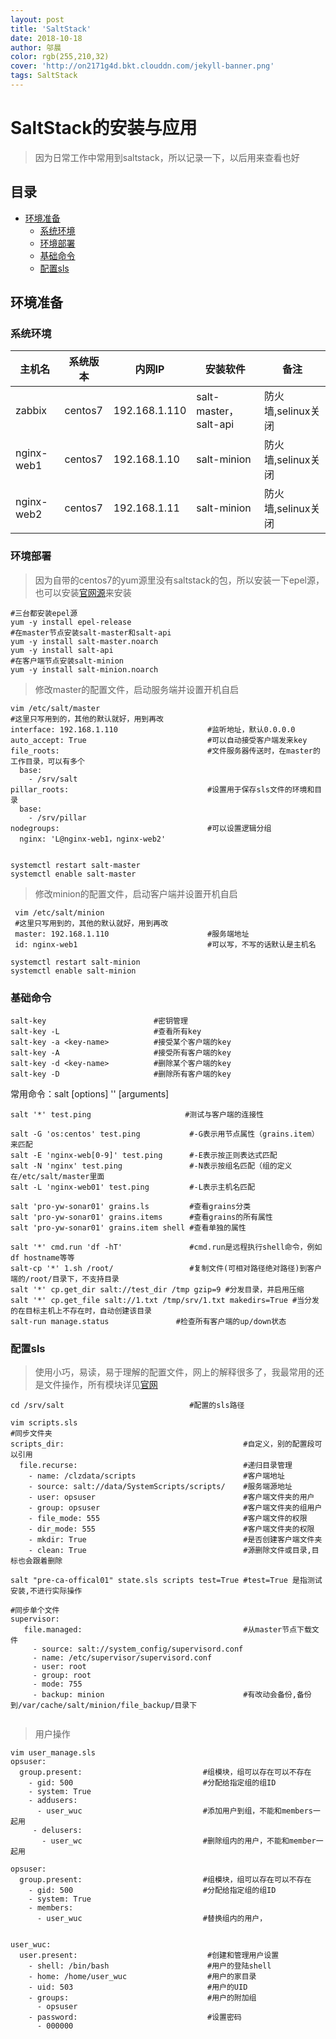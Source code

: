 ```yaml
---
layout: post
title: 'SaltStack'
date: 2018-10-18
author: 邬晨
color: rgb(255,210,32)
cover: 'http://on2171g4d.bkt.clouddn.com/jekyll-banner.png'
tags: SaltStack
---
```


# SaltStack的安装与应用

> 因为日常工作中常用到saltstack，所以记录一下，以后用来查看也好

## 目录

- [环境准备](#环境准备)
  - [系统环境](#系统环境)
  - [环境部署](#环境部署)
  - [基础命令](#基础命令)
  - [配置sls](#配置sls)


## 环境准备

### 系统环境

| 主机名     | 系统版本 | 内网IP        | 安装软件              | 备注               |
| ---------- | -------- | ------------- | --------------------- | ------------------ |
| zabbix     | centos7  | 192.168.1.110 | salt-master，salt-api | 防火墙,selinux关闭 |
| nginx-web1 | centos7  | 192.168.1.10  | salt-minion           | 防火墙,selinux关闭 |
| nginx-web2 | centos7  | 192.168.1.11  | salt-minion           | 防火墙,selinux关闭 |

### 环境部署

> 因为自带的centos7的yum源里没有saltstack的包，所以安装一下epel源，也可以安装[官网源](https://repo.saltstack.com/#rhel)来安装

```shell
#三台都安装epel源
yum -y install epel-release
#在master节点安装salt-master和salt-api
yum -y install salt-master.noarch
yum -y install salt-api
#在客户端节点安装salt-minion
yum -y install salt-minion.noarch
```

> 修改master的配置文件，启动服务端并设置开机自启

```shell
vim /etc/salt/master
#这里只写用到的，其他的默认就好，用到再改
interface: 192.168.1.110                    #监听地址，默认0.0.0.0
auto_accept: True                           #可以自动接受客户端发来key
file_roots:                                 #文件服务器传送时，在master的工作目录，可以有多个
  base:
    - /srv/salt
pillar_roots:                               #设置用于保存sls文件的环境和目录
  base:
    - /srv/pillar
nodegroups:                                 #可以设置逻辑分组
  nginx: 'L@nginx-web1，nginx-web2'
  
  
systemctl restart salt-master
systemctl enable salt-master
```

> 修改minion的配置文件，启动客户端并设置开机自启

```shell
 vim /etc/salt/minion
 #这里只写用到的，其他的默认就好，用到再改
 master: 192.168.1.110                      #服务端地址
 id: nginx-web1                             #可以写，不写的话默认是主机名

systemctl restart salt-minion
systemctl enable salt-minion
```

### 基础命令

```shell
salt-key                        #密钥管理
salt-key -L                     #查看所有key
salt-key -a <key-name>          #接受某个客户端的key
salt-key -A                     #接受所有客户端的key
salt-key -d <key-name>          #删除某个客户端的key
salt-key -D                     #删除所有客户端的key
```
常用命令：salt [options] '<target>' <function> [arguments]

```shell
salt '*' test.ping                     #测试与客户端的连接性

salt -G 'os:centos' test.ping           #-G表示用节点属性（grains.item）来匹配
salt -E 'nginx-web[0-9]' test.ping      #-E表示按正则表达式匹配
salt -N 'nginx' test.ping               #-N表示按组名匹配（组的定义在/etc/salt/master里面   
salt -L 'nginx-web01' test.ping         #-L表示主机名匹配

salt 'pro-yw-sonar01' grains.ls         #查看grains分类
salt 'pro-yw-sonar01' grains.items      #查看grains的所有属性
salt 'pro-yw-sonar01' grains.item shell #查看单独的属性 

salt '*' cmd.run 'df -hT'               #cmd.run是远程执行shell命令，例如df hostname等等
salt-cp '*' 1.sh /root/                 #复制文件(可相对路径绝对路径)到客户端的/root/目录下，不支持目录
salt '*' cp.get_dir salt://test_dir /tmp gzip=9 #分发目录，并启用压缩 
salt '*' cp.get_file salt://1.txt /tmp/srv/1.txt makedirs=True #当分发的在目标主机上不存在时，自动创建该目录
salt-run manage.status               #检查所有客户端的up/down状态

```

### 配置sls

> 使用小巧，易读，易于理解的配置文件，网上的解释很多了，我最常用的还是文件操作，所有模块详见[官网](https://docs.saltstack.com/en/latest/ref/states/all/)

```shell
cd /srv/salt                            #配置的sls路径
```



```shell
vim scripts.sls
#同步文件夹
scripts_dir:                                        #自定义，别的配置段可以引用
  file.recurse:                                     #递归目录管理
    - name: /clzdata/scripts                        #客户端地址
    - source: salt://data/SystemScripts/scripts/    #服务端源地址
    - user: opsuser                                 #客户端文件夹的用户
    - group: opsuser                                #客户端文件夹的组用户
    - file_mode: 555                                #客户端文件的权限
    - dir_mode: 555                                 #客户端文件夹的权限
    - mkdir: True                                   #是否创建客户端文件夹
    - clean: True                                   #源删除文件或目录,目标也会跟着删除

salt "pre-ca-offical01" state.sls scripts test=True #test=True 是指测试安装,不进行实际操作

#同步单个文件
supervisor:
   file.managed:                                    #从master节点下载文件
     - source: salt://system_config/supervisord.conf
     - name: /etc/supervisor/supervisord.conf
     - user: root
     - group: root
     - mode: 755
     - backup: minion                               #有改动会备份,备份到/var/cache/salt/minion/file_backup/目录下
  
```
> 用户操作

```shell
vim user_manage.sls
opsuser:
  group.present:                           #组模块，组可以存在可以不存在
    - gid: 500                             #分配给指定组的组ID
    - system: True
    - addusers:
      - user_wuc                           #添加用户到组，不能和members一起用
     - delusers:
       - user_wc                           #删除组内的用户，不能和member一起用

opsuser:
  group.present:                           #组模块，组可以存在可以不存在
    - gid: 500                             #分配给指定组的组ID
    - system: True
    - members:
      - user_wuc                           #替换组内的用户，


user_wuc:
  user.present:                             #创建和管理用户设置
    - shell: /bin/bash                      #用户的登陆shell
    - home: /home/user_wuc                  #用户的家目录
    - uid: 503                              #用户的UID
    - groups:                               #用户的附加组
      - opsuser
    - password:                             #设置密码
      - 000000               
```

